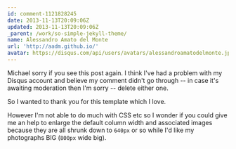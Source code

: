 ```yaml
---
id: comment-1121828245
date: 2013-11-13T20:09:06Z
updated: 2013-11-13T20:09:06Z
_parent: /work/so-simple-jekyll-theme/
name: Alessandro Amato del Monte
url: 'http://aadm.github.io/'
avatar: https://disqus.com/api/users/avatars/alessandroamatodelmonte.jpg
---
```


Michael sorry if you see this post again. I think I've had a problem with my
Disqus account and believe my comment didn't go through -- in case it's awaiting
moderation then I'm sorry -- delete either one.

So I wanted to thank you for this template which I love.

However I'm not able to do much with CSS etc so I wonder if you could give me an
help to enlarge the default column width and associated images because they are
all shrunk down to `640px` or so while I'd like my photographs BIG (`800px` wide
big).
